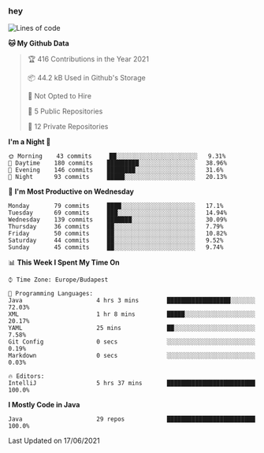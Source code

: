 ### hey

<!--START_SECTION:waka-->
![Lines of code](https://img.shields.io/badge/From%20Hello%20World%20I%27ve%20Written-46673%20lines%20of%20code-blue)

**🐱 My Github Data** 

> 🏆 416 Contributions in the Year 2021
 > 
> 📦 44.2 kB Used in Github's Storage 
 > 
> 🚫 Not Opted to Hire
 > 
> 📜 5 Public Repositories 
 > 
> 🔑 12 Private Repositories  
 > 
**I'm a Night 🦉** 

```text
🌞 Morning    43 commits     ██░░░░░░░░░░░░░░░░░░░░░░░   9.31% 
🌆 Daytime    180 commits    █████████░░░░░░░░░░░░░░░░   38.96% 
🌃 Evening    146 commits    ████████░░░░░░░░░░░░░░░░░   31.6% 
🌙 Night      93 commits     █████░░░░░░░░░░░░░░░░░░░░   20.13%

```
📅 **I'm Most Productive on Wednesday** 

```text
Monday       79 commits     ████░░░░░░░░░░░░░░░░░░░░░   17.1% 
Tuesday      69 commits     ███░░░░░░░░░░░░░░░░░░░░░░   14.94% 
Wednesday    139 commits    ███████░░░░░░░░░░░░░░░░░░   30.09% 
Thursday     36 commits     ██░░░░░░░░░░░░░░░░░░░░░░░   7.79% 
Friday       50 commits     ██░░░░░░░░░░░░░░░░░░░░░░░   10.82% 
Saturday     44 commits     ██░░░░░░░░░░░░░░░░░░░░░░░   9.52% 
Sunday       45 commits     ██░░░░░░░░░░░░░░░░░░░░░░░   9.74%

```


📊 **This Week I Spent My Time On** 

```text
⌚︎ Time Zone: Europe/Budapest

💬 Programming Languages: 
Java                     4 hrs 3 mins        ██████████████████░░░░░░░   72.03% 
XML                      1 hr 8 mins         █████░░░░░░░░░░░░░░░░░░░░   20.17% 
YAML                     25 mins             ██░░░░░░░░░░░░░░░░░░░░░░░   7.58% 
Git Config               0 secs              ░░░░░░░░░░░░░░░░░░░░░░░░░   0.19% 
Markdown                 0 secs              ░░░░░░░░░░░░░░░░░░░░░░░░░   0.03%

🔥 Editors: 
IntelliJ                 5 hrs 37 mins       █████████████████████████   100.0%

```

**I Mostly Code in Java** 

```text
Java                     29 repos            █████████████████████████   100.0%

```



 Last Updated on 17/06/2021
<!--END_SECTION:waka-->
